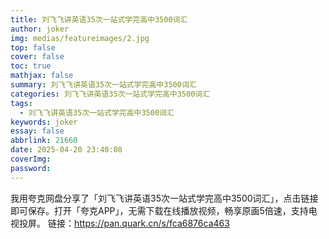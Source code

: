 ```yaml
---
title: 刘飞飞讲英语35次一站式学完高中3500词汇
author: joker
img: medias/featureimages/2.jpg
top: false
cover: false
toc: true
mathjax: false
summary: 刘飞飞讲英语35次一站式学完高中3500词汇
categories: 刘飞飞讲英语35次一站式学完高中3500词汇
tags:
  - 刘飞飞讲英语35次一站式学完高中3500词汇
keywords: joker
essay: false
abbrlink: 21660
date: 2025-04-20 23:40:08
coverImg:
password:
---
```


我用夸克网盘分享了「刘飞飞讲英语35次一站式学完高中3500词汇」，点击链接即可保存。打开「夸克APP」，无需下载在线播放视频，畅享原画5倍速，支持电视投屏。
链接：https://pan.quark.cn/s/fca6876ca463
